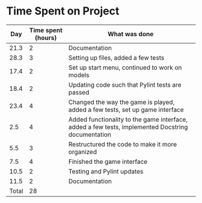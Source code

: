 # Time Spent on Project
| Day     | Time spent (hours) | What was done   |
| --- | --- | --- |
| 21.3    | 2                  | Documentation   |
| 28.3    | 3    | Setting up files, added a few tests |
| 17.4    | 2    | Set up start menu, continued to work on models |
| 18.4    | 2    | Updating code such that Pylint tests are passed |
| 23.4    | 4    | Changed the way the game is played, added a few tests, set up game interface |
| 2.5     | 4    | Added functionality to the game interface, added a few tests, implemented Docstring documentation |
| 5.5     | 3    | Restructured the code to make it more organized |
| 7.5     | 4    | Finished the game interface |
| 10.5    | 2    | Testing and Pylint updates |
| 11.5    | 2    | Documentation |
| Total   | 28   |  |
